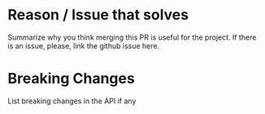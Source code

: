 # Reason / Issue that solves

Summarize why you think merging this PR is useful for the project. If there is an issue, please, link the
github issue here.

# Breaking Changes

List breaking changes in the API if any

